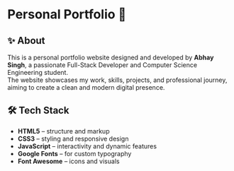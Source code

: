 # Personal Portfolio 🚀

## ✨ About
This is a personal portfolio website designed and developed by **Abhay Singh**, a passionate Full-Stack Developer and Computer Science Engineering student.  
The website showcases my work, skills, projects, and professional journey, aiming to create a clean and modern digital presence.

## 🛠 Tech Stack
- **HTML5** – structure and markup
- **CSS3** – styling and responsive design
- **JavaScript** – interactivity and dynamic features
- **Google Fonts** – for custom typography
- **Font Awesome** – icons and visuals


